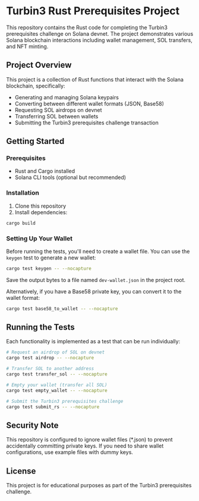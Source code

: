 # Turbin3 Rust Prerequisites Project

This repository contains the Rust code for completing the Turbin3 prerequisites challenge on Solana devnet. The project demonstrates various Solana blockchain interactions including wallet management, SOL transfers, and NFT minting.

## Project Overview

This project is a collection of Rust functions that interact with the Solana blockchain, specifically:

- Generating and managing Solana keypairs
- Converting between different wallet formats (JSON, Base58)
- Requesting SOL airdrops on devnet
- Transferring SOL between wallets
- Submitting the Turbin3 prerequisites challenge transaction

## Getting Started

### Prerequisites

- Rust and Cargo installed
- Solana CLI tools (optional but recommended)

### Installation

1. Clone this repository
2. Install dependencies:
```bash
cargo build
```

### Setting Up Your Wallet

Before running the tests, you'll need to create a wallet file. You can use the `keygen` test to generate a new wallet:

```bash
cargo test keygen -- --nocapture
```

Save the output bytes to a file named `dev-wallet.json` in the project root.

Alternatively, if you have a Base58 private key, you can convert it to the wallet format:

```bash
cargo test base58_to_wallet -- --nocapture
```

## Running the Tests

Each functionality is implemented as a test that can be run individually:

```bash
# Request an airdrop of SOL on devnet
cargo test airdrop -- --nocapture

# Transfer SOL to another address
cargo test transfer_sol -- --nocapture

# Empty your wallet (transfer all SOL)
cargo test empty_wallet -- --nocapture

# Submit the Turbin3 prerequisites challenge
cargo test submit_rs -- --nocapture
```

## Security Note

This repository is configured to ignore wallet files (*.json) to prevent accidentally committing private keys. If you need to share wallet configurations, use example files with dummy keys.

## License

This project is for educational purposes as part of the Turbin3 prerequisites challenge.
